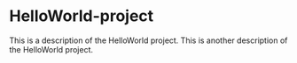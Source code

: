 # HelloWorld-project
This is a description of the HelloWorld project.
This is another description of the HelloWorld project.
